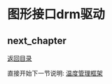 # 图形接口drm驱动

## next_chapter

[返回目录](../README.md)

直接开始下一节说明: [温度管理框架](./ch03-14.thermal_frame.md)
